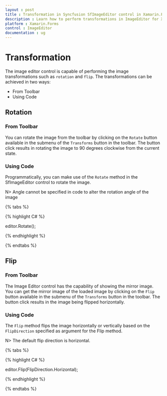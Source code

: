 ```yaml
---
layout : post
title : Transformation in Syncfusion SfImageEditor control in Xamarin.Forms
description : Learn how to perform transformations in ImageEditor for Xamarin.Forms
platform : Xamarin.Forms
control : ImageEditor
documentation : ug
---
```


# Transformation

The image editor control is capable of performing the image transformations such as `rotation` and `flip`. The transformations can be achieved in two ways:

* From Toolbar
* Using Code

## Rotation

### From Toolbar

You can rotate the image from the toolbar by clicking on the `Rotate` button available in the submenu of the `Transforms` button in the toolbar. The button click results in rotating the image to 90 degrees clockwise from the current state.

### Using Code

Programmatically, you can make use of the `Rotate` method in the SfImageEditor control to rotate the image.

N> Angle cannot be specified in code to alter the rotation angle of the image

{% tabs %}

{% highlight C# %}

editor.Rotate();

{% endhighlight %}

{% endtabs %}



## Flip

### From Toolbar

The Image Editor control has the capability of showing the mirror image. You can get the mirror image of the loaded image by clicking on the `Flip` button available in the submenu of the `Transforms` button in the toolbar. The button click results in the image being flipped horizontally.

### Using Code

The `Flip` method flips the image horizontally or vertically based on the `FlipDirection` specified as argument for the Flip method.

N> The default flip direction is horizontal.

{% tabs %}

{% highlight C# %}

editor.Flip(FlipDirection.Horizontal);

{% endhighlight %}

{% endtabs %}

